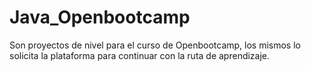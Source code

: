 # Java_Openbootcamp
Son proyectos de nivel para el curso de Openbootcamp, los mismos lo solicita la plataforma para continuar con la ruta de aprendizaje.
